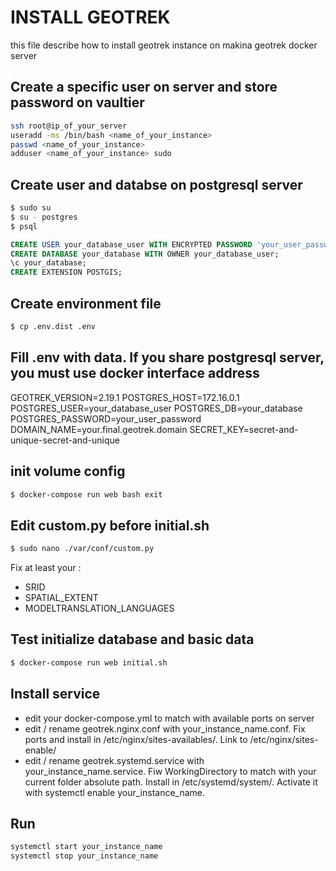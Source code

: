 # INSTALL GEOTREK

this file describe how to install geotrek instance on makina geotrek docker server

## Create a specific user on server and store password on vaultier

```bash
ssh root@ip_of_your_server
useradd -ms /bin/bash <name_of_your_instance>
passwd <name_of_your_instance>
adduser <name_of_your_instance> sudo
```

## Create user and databse on postgresql server
```bash
$ sudo su
$ su - postgres
$ psql
```

```sql
CREATE USER your_database_user WITH ENCRYPTED PASSWORD 'your_user_password';
CREATE DATABASE your_database WITH OWNER your_database_user;
\c your_database;
CREATE EXTENSION POSTGIS;
```

## Create environment file


```bash
$ cp .env.dist .env
```

## Fill .env with data. If you share postgresql server, you must use docker interface address

GEOTREK_VERSION=2.19.1
POSTGRES_HOST=172.16.0.1
POSTGRES_USER=your_database_user
POSTGRES_DB=your_database
POSTGRES_PASSWORD=your_user_password
DOMAIN_NAME=your.final.geotrek.domain
SECRET_KEY=secret-and-unique-secret-and-unique

## init volume config

```bash
$ docker-compose run web bash exit
```

## Edit custom.py before initial.sh

```bash
$ sudo nano ./var/conf/custom.py
```

Fix at least your :
- SRID
- SPATIAL_EXTENT
- MODELTRANSLATION_LANGUAGES


## Test initialize database and basic data

```bash
$ docker-compose run web initial.sh
```

## Install service

- edit your docker-compose.yml to match with available ports on server
- edit / rename geotrek.nginx.conf with your_instance_name.conf. Fix ports and install in /etc/nginx/sites-availables/. Link to /etc/nginx/sites-enable/
- edit / rename geotrek.systemd.service with your_instance_name.service. Fiw WorkingDirectory to match with your current folder absolute path. Install in /etc/systemd/system/. Activate it with systemctl enable your_instance_name.

## Run
```bash
systemctl start your_instance_name
systemctl stop your_instance_name
```


